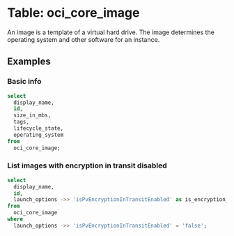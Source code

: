 # Table: oci_core_image

An image is a template of a virtual hard drive. The image determines the operating system and other software for an instance.

## Examples

### Basic info

```sql
select
  display_name,
  id,
  size_in_mbs,
  tags,
  lifecycle_state,
  operating_system
from
  oci_core_image;
```

### List images with encryption in transit disabled

```sql
select
  display_name,
  id,
  launch_options ->> 'isPvEncryptionInTransitEnabled' as is_encryption_in_transit_enabled
from
  oci_core_image
where
  launch_options ->> 'isPvEncryptionInTransitEnabled' = 'false';
```
